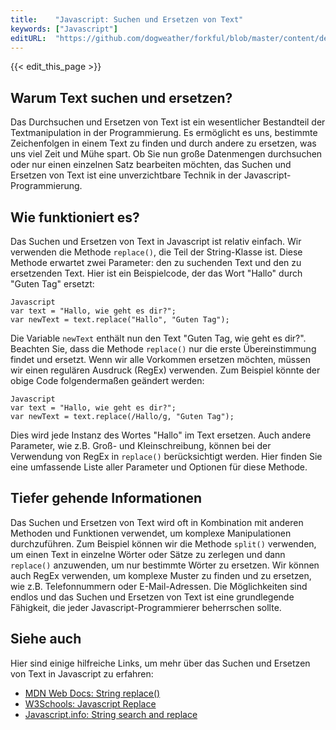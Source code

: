```yaml
---
title:    "Javascript: Suchen und Ersetzen von Text"
keywords: ["Javascript"]
editURL:  "https://github.com/dogweather/forkful/blob/master/content/de/javascript/searching-and-replacing-text.md"
---
```


{{< edit_this_page >}}

## Warum Text suchen und ersetzen?

Das Durchsuchen und Ersetzen von Text ist ein wesentlicher Bestandteil der Textmanipulation in der Programmierung. Es ermöglicht es uns, bestimmte Zeichenfolgen in einem Text zu finden und durch andere zu ersetzen, was uns viel Zeit und Mühe spart. Ob Sie nun große Datenmengen durchsuchen oder nur einen einzelnen Satz bearbeiten möchten, das Suchen und Ersetzen von Text ist eine unverzichtbare Technik in der Javascript-Programmierung.

## Wie funktioniert es?

Das Suchen und Ersetzen von Text in Javascript ist relativ einfach. Wir verwenden die Methode `replace()`, die Teil der String-Klasse ist. Diese Methode erwartet zwei Parameter: den zu suchenden Text und den zu ersetzenden Text. Hier ist ein Beispielcode, der das Wort "Hallo" durch "Guten Tag" ersetzt:

```
Javascript
var text = "Hallo, wie geht es dir?";
var newText = text.replace("Hallo", "Guten Tag");
```

Die Variable `newText` enthält nun den Text "Guten Tag, wie geht es dir?". Beachten Sie, dass die Methode `replace()` nur die erste Übereinstimmung findet und ersetzt. Wenn wir alle Vorkommen ersetzen möchten, müssen wir einen regulären Ausdruck (RegEx) verwenden. Zum Beispiel könnte der obige Code folgendermaßen geändert werden:

```
Javascript
var text = "Hallo, wie geht es dir?";
var newText = text.replace(/Hallo/g, "Guten Tag");
```

Dies wird jede Instanz des Wortes "Hallo" im Text ersetzen. Auch andere Parameter, wie z.B. Groß- und Kleinschreibung, können bei der Verwendung von RegEx in `replace()` berücksichtigt werden. Hier finden Sie eine umfassende Liste aller Parameter und Optionen für diese Methode.

## Tiefer gehende Informationen

Das Suchen und Ersetzen von Text wird oft in Kombination mit anderen Methoden und Funktionen verwendet, um komplexe Manipulationen durchzuführen. Zum Beispiel können wir die Methode `split()` verwenden, um einen Text in einzelne Wörter oder Sätze zu zerlegen und dann `replace()` anzuwenden, um nur bestimmte Wörter zu ersetzen. Wir können auch RegEx verwenden, um komplexe Muster zu finden und zu ersetzen, wie z.B. Telefonnummern oder E-Mail-Adressen. Die Möglichkeiten sind endlos und das Suchen und Ersetzen von Text ist eine grundlegende Fähigkeit, die jeder Javascript-Programmierer beherrschen sollte.

## Siehe auch

Hier sind einige hilfreiche Links, um mehr über das Suchen und Ersetzen von Text in Javascript zu erfahren:

- [MDN Web Docs: String replace()](https://developer.mozilla.org/de/docs/Web/JavaScript/Reference/Global_Objects/String/replace)
- [W3Schools: Javascript Replace](https://www.w3schools.com/jsref/jsref_replace.asp)
- [Javascript.info: String search and replace](https://javascript.info/string-search-replace)